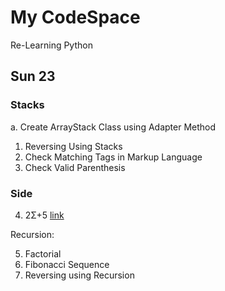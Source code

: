 # My CodeSpace
Re-Learning Python 

## Sun 23
### Stacks
a. Create ArrayStack Class using Adapter Method
1. Reversing Using Stacks
2. Check Matching Tags in Markup Language
3. Check Valid Parenthesis

### Side
4. 2Σ+5
[link](https://docs.google.com/document/d/19IVZFc5PUfYs2gpgO7SEKduoK_SV5KpeYKonM5XIWws/edit?tab=t.dsmjshmcqu)

Recursion:

5. Factorial
6. Fibonacci Sequence
7. Reversing using Recursion
